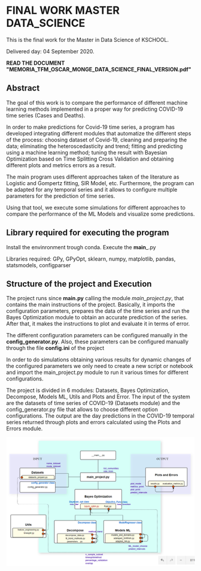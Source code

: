 # FINAL WORK MASTER DATA_SCIENCE 
This is the final work for the Master in Data Science of KSCHOOL.

Delivered day: 04 September 2020.

**READ THE DOCUMENT "MEMORIA_TFM_OSCAR_MONGE_DATA_SCIENCE_FINAL_VERSION.pdf"**


## **Abstract**
 
The goal of this work is to compare the performance of different machine learning methods implemented in a proper way for predicting COVID-19 time series (Cases and Deaths). 

In order to make predictions for Covid-19 time series, a program has developed integrating different modules that automatize the different steps of the process: choosing dataset of Covid-19, cleaning and preparing the data; eliminating the heteroscedasticity and trend; fitting and predicting using a machine learning method; tuning the result with Bayesian Optimization based on Time Splitting Cross Validation and obtaining different plots and metrics errors as a result. 

The main program uses different approaches taken of the literature as Logistic and Gompertz fitting, SIR Model, etc. Furthermore, the program can be adapted for any temporal series and it allows to configure multiple parameters for the prediction of time series. 

Using that tool, we execute some simulations for different approaches to compare the performance of the ML Models and visualize some predictions.  
 
 
## **Library required for executing the program**

Install the envinronment trough conda. Execute the __main___.py

Libraries required: GPy, GPyOpt, sklearn, numpy, matplotlib, pandas, statsmodels, configparser 

## **Structure of the project and Execution**

The project runs since **__main__.py** calling the module *main_project.py*, that contains the main instructions of the project. Basically, it imports the configuration parameters, prepares the data of the time series and run the Bayes Optimization module to obtain an accurate prediction of the series. After that, it makes the instructions to plot and evaluate it in terms of error. 

The different configuration parameters can be configured manually in the **config_generator.py**. Also, these parameters can be configured manually through the file **config.ini** of the project

In order to do simulations obtaining various results for dynamic changes of the configured parameters we only need to create a new script or notebook and import the main_project.py module to run it various times for different configurations.

The project is divided in 6 modules: Datasets, Bayes Optimization, Decompose, Models ML, Utils and Plots and Error. The input of the system are the datasets of time series of COVID-19 (Datasets module) and the config_generator.py file that allows to choose different option configurations. The output are the day predictions in the COVID-19 temporal series returned through plots and errors calculated using the Plots and Errors module. 

![PROGRAMM STRUCTURE](https://github.com/OscarMongeVillora/FINAL_WORK_MASTER_DATA_SCIENCE/blob/master/Other_files/ESQUEMA_TFM2.PNG)


